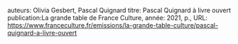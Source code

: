 auteurs: Olivia Gesbert, Pascal Quignard
titre: Pascal Quignard à livre ouvert
publication:La grande table de France Culture, 
année: 2021, 
p.,
URL: https://www.franceculture.fr/emissions/la-grande-table-culture/pascal-quignard-a-livre-ouvert

